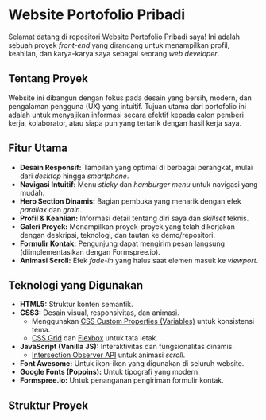 # Website Portofolio Pribadi

Selamat datang di repositori Website Portofolio Pribadi saya! Ini adalah sebuah proyek *front-end* yang dirancang untuk menampilkan profil, keahlian, dan karya-karya saya sebagai seorang *web developer*.

## Tentang Proyek

Website ini dibangun dengan fokus pada desain yang bersih, modern, dan pengalaman pengguna (UX) yang intuitif. Tujuan utama dari portofolio ini adalah untuk menyajikan informasi secara efektif kepada calon pemberi kerja, kolaborator, atau siapa pun yang tertarik dengan hasil kerja saya.

## Fitur Utama

* **Desain Responsif:** Tampilan yang optimal di berbagai perangkat, mulai dari *desktop* hingga *smartphone*.
* **Navigasi Intuitif:** Menu *sticky* dan *hamburger menu* untuk navigasi yang mudah.
* **Hero Section Dinamis:** Bagian pembuka yang menarik dengan efek *parallax* dan *grain*.
* **Profil & Keahlian:** Informasi detail tentang diri saya dan *skillset* teknis.
* **Galeri Proyek:** Menampilkan proyek-proyek yang telah dikerjakan dengan deskripsi, teknologi, dan tautan ke demo/repositori.
* **Formulir Kontak:** Pengunjung dapat mengirim pesan langsung (diimplementasikan dengan Formspree.io).
* **Animasi Scroll:** Efek *fade-in* yang halus saat elemen masuk ke *viewport*.

## Teknologi yang Digunakan

* **HTML5:** Struktur konten semantik.
* **CSS3:** Desain visual, responsivitas, dan animasi.
    * Menggunakan [CSS Custom Properties (Variables)](https://developer.mozilla.org/en-US/docs/Web/CSS/Using_CSS_custom_properties) untuk konsistensi tema.
    * [CSS Grid](https://developer.mozilla.org/en-US/docs/Web/CSS/CSS_Grid_Layout) dan [Flexbox](https://developer.mozilla.org/en-US/docs/Web/CSS/CSS_Flexible_Box_Layout/Basic_Concepts) untuk tata letak.
* **JavaScript (Vanilla JS):** Interaktivitas dan fungsionalitas dinamis.
    * [Intersection Observer API](https://developer.mozilla.org/en-US/docs/Web/API/Intersection_Observer_API) untuk animasi *scroll*.
* **Font Awesome:** Untuk ikon-ikon yang digunakan di seluruh website.
* **Google Fonts (Poppins):** Untuk tipografi yang modern.
* **Formspree.io:** Untuk penanganan pengiriman formulir kontak.

## Struktur Proyek
